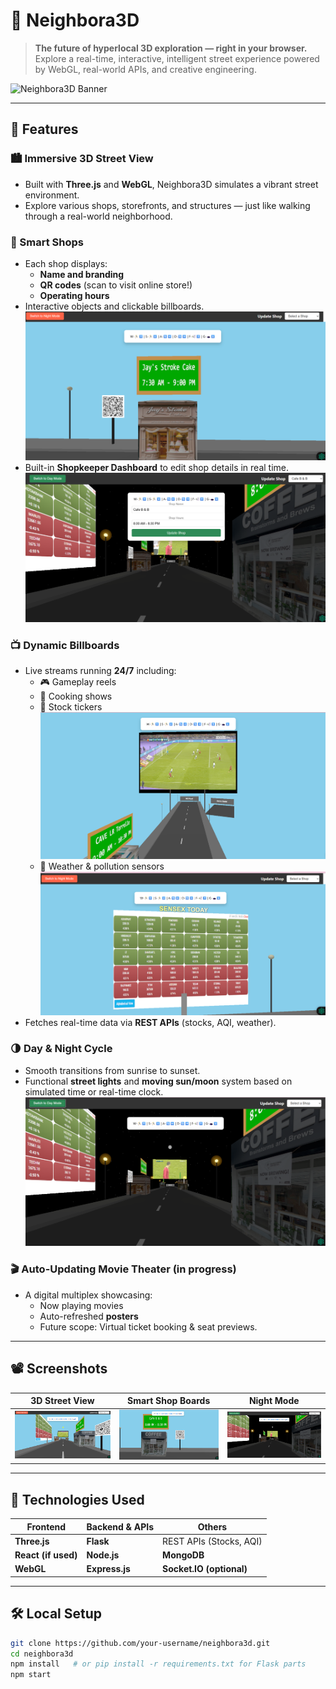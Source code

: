 # 🌆 Neighbora3D

> **The future of hyperlocal 3D exploration — right in your browser.**  
> Explore a real-time, interactive, intelligent street experience powered by WebGL, real-world APIs, and creative engineering.

![Neighbora3D Banner](./assets/neighbora3d-banner.png)

---

## 📌 Features

### 🏙️ Immersive 3D Street View
- Built with **Three.js** and **WebGL**, Neighbora3D simulates a vibrant street environment.
- Explore various shops, storefronts, and structures — just like walking through a real-world neighborhood.

### 🏪 Smart Shops
- Each shop displays:
  - **Name and branding**
  - **QR codes** (scan to visit online store!)
  - **Operating hours**
- Interactive objects and clickable billboards.
   ![Cake](./assets/JC.png)
- Built-in **Shopkeeper Dashboard** to edit shop details in real time.
  ![Update](./assets/UP.png)

### 📺 Dynamic Billboards
- Live streams running **24/7** including:
  - 🎮 Gameplay reels
  - 🍜 Cooking shows
  - 📰 Stock tickers
     ![Video](./assets/VD.png)
  - 🧪 Weather & pollution sensors
     ![STOCK](./assets/STOCK.png)
- Fetches real-time data via **REST APIs** (stocks, AQI, weather).

### 🌗 Day & Night Cycle
- Smooth transitions from sunrise to sunset.
- Functional **street lights** and **moving sun/moon** system based on simulated time or real-time clock.
   ![night mode](./assets/NM.png)

### 🎬 Auto-Updating Movie Theater (in progress)
- A digital multiplex showcasing:
  - Now playing movies
  - Auto-refreshed **posters**
  - Future scope: Virtual ticket booking & seat previews.

---

## 📽️ Screenshots


| 3D Street View | Smart Shop Boards | Night Mode | 
|:--:|:--:|:--:|
| ![street](./assets/SV.png) | ![shop](./assets/BB.png) | ![night mode](./assets/NM.png) |

---

## 🧠 Technologies Used

| Frontend              | Backend & APIs         | Others                |
|-----------------------|------------------------|------------------------|
| **Three.js**          | **Flask**              | REST APIs (Stocks, AQI)|
| **React (if used)**   | **Node.js**            | **MongoDB**            |
| **WebGL**             | **Express.js**         | **Socket.IO (optional)**|

---

## 🛠️ Local Setup

```bash
git clone https://github.com/your-username/neighbora3d.git
cd neighbora3d
npm install   # or pip install -r requirements.txt for Flask parts
npm start
